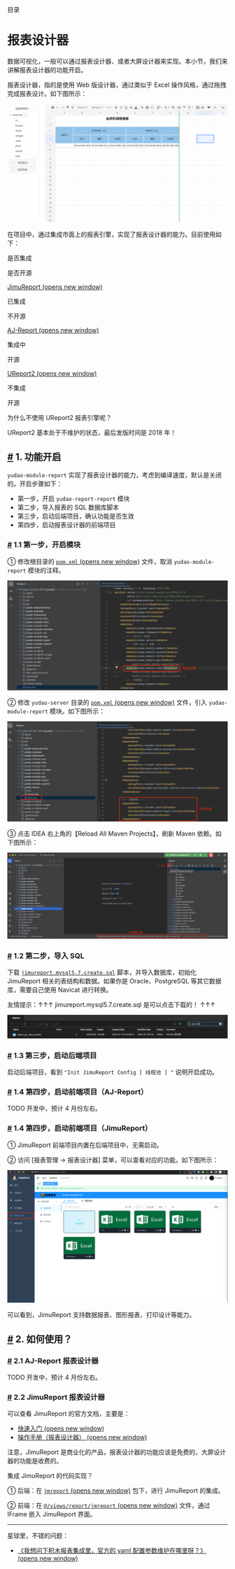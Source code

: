 目录

# 报表设计器

数据可视化，一般可以通过报表设计器、或者大屏设计器来实现。本小节，我们来讲解报表设计器的功能开启。

报表设计器，指的是使用 Web 版设计器，通过类似于 Excel 操作风格，通过拖拽完成报表设计。如下图所示：

![报表设计器](./static/报表设计器.gif)

在项目中，通过集成市面上的报表引擎，实现了报表设计器的能力。目前使用如下：

是否集成

是否开源

[JimuReport (opens new window)](https://github.com/jeecgboot/JimuReport)

已集成

不开源

[AJ-Report (opens new window)](https://gitee.com/anji-plus/report)

集成中

开源

[UReport2 (opens new window)](https://github.com/youseries/ureport)

不集成

开源

为什么不使用 UReport2 报表引擎呢？

UReport2 基本处于不维护的状态，最后发版时间是 2018 年！

## [#](#_1-功能开启) 1. 功能开启

`yudao-module-report` 实现了报表设计器的能力，考虑到编译速度，默认是关闭的。开启步骤如下：

*   第一步，开启 `yudao-report-report` 模块
*   第二步，导入报表的 SQL 数据库脚本
*   第三步，启动后端项目，确认功能是否生效
*   第四步，启动报表设计器的前端项目

### [#](#_1-1-第一步-开启模块) 1.1 第一步，开启模块

① 修改根目录的 [`pom.xml` (opens new window)](https://github.com/YunaiV/ruoyi-vue-pro/blob/master/pom.xml) 文件，取消 `yudao-module-report` 模块的注释。

![引入  模块](./static/第一步-01.png)

② 修改 `yudao-server` 目录的 [`pom.xml` (opens new window)](https://github.com/YunaiV/ruoyi-vue-pro/blob/master/yudao-server/pom.xml) 文件，引入 `yudao-module-report` 模块。如下图所示：

![引入  依赖](./static/第一步-02.png)

③ 点击 IDEA 右上角的【Reload All Maven Projects】，刷新 Maven 依赖。如下图所示：

![刷新 Maven 依赖](./static/第一步-03.png)

### [#](#_1-2-第二步-导入-sql) 1.2 第二步，导入 SQL

下载 [`jimureport.mysql5.7.create.sql`](/file/jimureport.mysql5.7.create.sql) 脚本，并导入数据库，初始化 JimuReport 相关的表结构和数据。如果你是 Oracle、PostgreSQL 等其它数据库，需要自己使用 Navicat 进行转换。

友情提示：↑↑↑ jimureport.mysql5.7.create.sql 是可以点击下载的！ ↑↑↑

![导入 SQL 脚本](./static/第二步-01.png)

### [#](#_1-3-第三步-启动后端项目) 1.3 第三步，启动后端项目

启动后端项目，看到 `"Init JimuReport Config [ 线程池 ] "` 说明开启成功。

### [#](#_1-4-第四步-启动前端项目-aj-report) 1.4 第四步，启动前端项目（AJ-Report）

TODO 开发中，预计 4 月份左右。

### [#](#_1-4-第四步-启动前端项目-jimureport) 1.4 第四步，启动前端项目（JimuReport）

① JimuReport 前端项目内置在后端项目中，无需启动。

② 访问 \[报表管理 -> 报表设计器\] 菜单，可以查看对应的功能。如下图所示：

![报表设计](./static/第四步-JimuReport.png)

可以看到，JimuReport 支持数据报表、图形报表、打印设计等能力。

## [#](#_2-如何使用) 2. 如何使用？
### [#](#_2-1-aj-report-报表设计器) 2.1 AJ-Report 报表设计器

TODO 开发中，预计 4 月份左右。

### [#](#_2-2-jimureport-报表设计器) 2.2 JimuReport 报表设计器

可以查看 JimuReport 的官方文档，主要是：

*   [快速入门 (opens new window)](http://report.jeecg.com/2075805)
*   [操作手册（报表设计器） (opens new window)](http://report.jeecg.com/1423422)

注意，JimuReport 是商业化的产品，报表设计器的功能应该是免费的，大屏设计器的功能是收费的。

集成 JimuReport 的代码实现？

① 后端：在 [`jmreport` (opens new window)](https://github.com/YunaiV/ruoyi-vue-pro/tree/master/yudao-module-report/yudao-module-report-biz/src/main/java/cn/iocoder/yudao/module/report/framework/jmreport) 包下，进行 JimuReport 的集成。

② 前端：在 [`@/views/report/jmreport` (opens new window)](https://github.com/yudaocode/yudao-ui-admin-vue2/blob/master/src/views/report/jmreport/index.vue) 文件，通过 IFrame 嵌入 JimuReport 界面。

* * *

星球里，不错的问题：

*   [《我想问下积木报表集成里，官方的 yaml 配置参数维护在哪里呀？》 (opens new window)](https://t.zsxq.com/19s87CV2J)